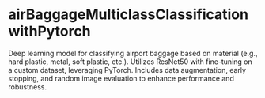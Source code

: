 # airBaggageMulticlassClassificationwithPytorch
Deep learning model for classifying airport baggage based on material (e.g., hard plastic, metal, soft plastic, etc.). Utilizes ResNet50 with fine-tuning on a custom dataset, leveraging PyTorch. Includes data augmentation, early stopping, and random image evaluation to enhance performance and robustness.
